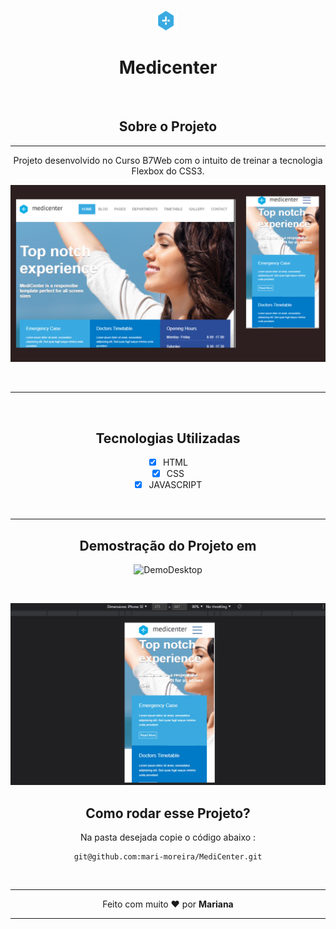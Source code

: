 <div align="center">
</br>

 ![Logomarca](./src/assets/images/favicon-32x32.png)
</br>
# Medicenter 



</br>


## Sobre o Projeto

***

Projeto desenvolvido no Curso B7Web com o intuito de treinar   a tecnologia Flexbox do CSS3.
</br>


![Projeto](./src/assets/images/Apresentacao-do-Projeto.png)

</br>

***
</br>

## Tecnologias Utilizadas

- [x] HTML
- [x] CSS
- [x] JAVASCRIPT

</br>

***

## Demostração do Projeto em 

![DemoDesktop](./src/assets/images/Desktop_Gif.gif)


</br>

![DemoMobile](./src/assets/images/Mobile_Gif.gif)

## Como rodar esse Projeto?

Na pasta desejada copie o código abaixo :



~~~
git@github.com:mari-moreira/MediCenter.git

~~~

</br>

***
Feito com muito ❤️ por <strong>Mariana </strong>
***
</div>